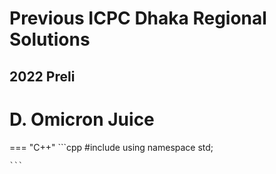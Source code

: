 # Previous ICPC Dhaka Regional Solutions  
## 2022 Preli
# D. Omicron Juice
=== "C++"
    ```cpp
    #include <iostream>
    using namespace std;

    ```
